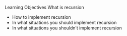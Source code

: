 Learning Objectives
What is recursion
- How to implement recursion
- In what situations you should implement recursion
- In what situations you shouldn’t implement recursion


